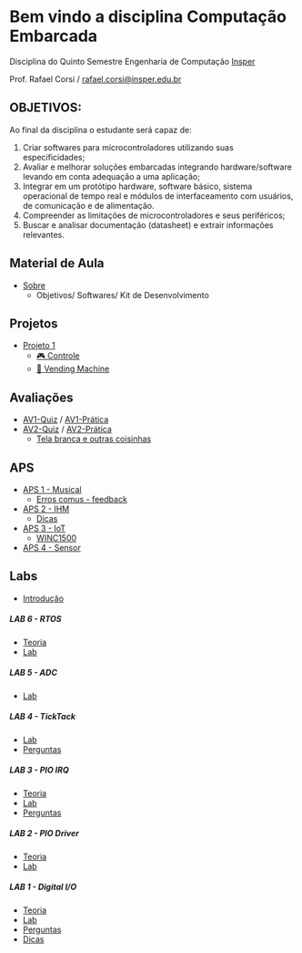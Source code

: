 # Bem vindo a disciplina Computação Embarcada

Disciplina do Quinto Semestre Engenharia de Computação [Insper](https://www.insper.edu.br/) 

Prof. Rafael Corsi / rafael.corsi@insper.edu.br

## OBJETIVOS:

Ao final da disciplina o estudante será capaz de:

1.	Criar softwares para microcontroladores utilizando suas especificidades;
2.	Avaliar e melhorar soluções embarcadas integrando hardware/software levando em conta adequação a uma aplicação;
3.	Integrar em um protótipo hardware, software básico, sistema operacional de tempo real e módulos de interfaceamento com usuários, de comunicação e de alimentação.
4.	Compreender as limitações de microcontroladores e seus periféricos;
5.	Buscar e analisar documentação (datasheet) e extrair informações relevantes.


## Material de Aula

  - [Sobre](Sobre.md)
      - Objetivos/ Softwares/ Kit de Desenvolvimento

## Projetos

- [Projeto 1](Projeto-1-Descrição)
    - [🎮 Controle](Projeto-1-Controle)
    - [🏧 Vending Machine](Projeto-1-Vending-Machine)

## Avaliações

- [AV1-Quiz](AV1-Quiz) / [AV1-Prática](AV1-Pratica)
- [AV2-Quiz](AV2-Quiz) / [AV2-Prática](AV2-Pratica)
    - [Tela branca e outras coisinhas](AV2-Dicas)
    
## APS

- [APS 1 - Musical ](APS-1-Musical)
    - [Erros comus - feedback](APS-1-Erros)
- [APS 2 - IHM](APS-2-Interface)
    - [Dicas](APS-2-Interface-Dicas)
- [APS 3 - IoT](APS-3-IoT)
    - [WINC1500](APS-3-WINC-1500)
- [APS 4 - Sensor](APS-4-Sensor)

## Labs

 - [Introdução](Introducao)

##### LAB 6 - RTOS
  - [Teoria](freeRTOS)
  - [Lab](freeRTOS-Lab) 
  
##### LAB 5 - ADC
  - [Lab](ADC-Lab) 

##### LAB 4 - TickTack
  - [Lab](TickTack-Lab) 
  - [Perguntas](TickTack-Perguntas)

##### LAB 3 - PIO IRQ
  - [Teoria](PIO-IRQ)
  - [Lab](PIO-IRQ-Lab) 
  - [Perguntas](PIO-IRQ-Perguntas)

##### LAB 2 - PIO Driver
  - [Teoria](PIO-Driver-Teoria)
  - [Lab](PIO-Driver-Lab) 

##### LAB 1 - Digital I/O

  - [Teoria](IOs)
  - [Lab](IOs-Lab) 
  - [Perguntas](IOs-Perguntas) 
  - [Dicas](IOs-Dicas)


